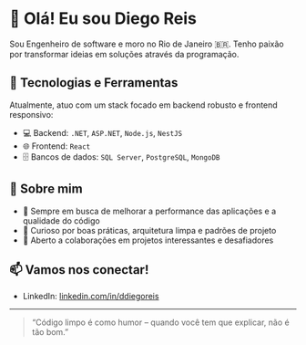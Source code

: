 # 👋 Olá! Eu sou Diego Reis

Sou Engenheiro de software e moro no Rio de Janeiro 🇧🇷. Tenho paixão por transformar ideias em soluções através da programação.

## 🚀 Tecnologias e Ferramentas

Atualmente, atuo com um stack focado em backend robusto e frontend responsivo:

- 💻 Backend: `.NET`, `ASP.NET`, `Node.js`, `NestJS`
- 🌐 Frontend: `React`
- 🗄️ Bancos de dados: `SQL Server`, `PostgreSQL`, `MongoDB`

## 💼 Sobre mim

- 🎯 Sempre em busca de melhorar a performance das aplicações e a qualidade do código
- 🧠 Curioso por boas práticas, arquitetura limpa e padrões de projeto
- 🤝 Aberto a colaborações em projetos interessantes e desafiadores

## 📫 Vamos nos conectar!

- LinkedIn: [linkedin.com/in/ddiegoreis](https://linkedin.com/in/ddiegoreis)

---

> “Código limpo é como humor – quando você tem que explicar, não é tão bom.”
